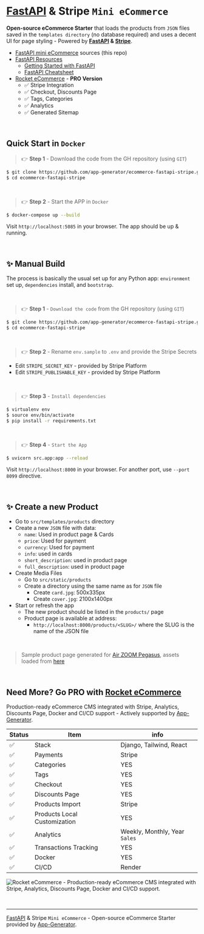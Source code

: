 # [FastAPI](https://app-generator.dev/docs/technologies/fastapi/index.html) & Stripe `Mini eCommerce`

**Open-source eCommerce Starter** that loads the products from `JSON` files saved in the `templates directory` (no database required) and uses a decent UI for page styling - Powered by **[FastAPI](https://app-generator.dev/docs/technologies/fastapi/index.html) & [Stripe](https://app-generator.dev/docs/payment-processors/stripe/index.html)**.

- [FastAPI mini eCommerce](https://github.com/app-generator/ecommerce-fastapi-stripe) sources (this repo)
- [FastAPI Resources](https://app-generator.dev/docs/technologies/fastapi.html)
  - [Getting Started with FastAPI](https://app-generator.dev/docs/technologies/fastapi/index.html)
  - [FastAPI Cheatsheet](https://app-generator.dev/docs/technologies/fastapi/cheatsheet.html)   
- [Rocket eCommerce](https://app-generator.dev/product/rocket-ecommerce/django/) - **PRO Version**
  - ✅ Stripe Integration
  - ✅ Checkout, Discounts Page
  - ✅ Tags, Categories
  - ✅ Analytics
  - ✅ Generated Sitemap
  
<br />

## Quick Start in `Docker`

> 👉 **Step 1** - Download the code from the GH repository (using `GIT`) 

```bash
$ git clone https://github.com/app-generator/ecommerce-fastapi-stripe.git
$ cd ecommerce-fastapi-stripe
```

<br />

> 👉 **Step 2** - Start the APP in `Docker`

```bash
$ docker-compose up --build 
```

Visit `http://localhost:5085` in your browser. The app should be up & running.

<br />

## ✨ Manual Build

The process is basically the usual set up for any Python app: `environment` set up, `dependencies` install, and `bootstrap`. 

<br />

> 👉 **Step 1** - `Download the code` from the GH repository (using `GIT`) 

```bash
$ git clone https://github.com/app-generator/ecommerce-fastapi-stripe.git
$ cd ecommerce-fastapi-stripe
```

<br />

> 👉 **Step 2** - Rename `env.sample` to `.env` and provide the Stripe Secrets

- Edit `STRIPE_SECRET_KEY` - provided by Stripe Platform
- Edit `STRIPE_PUBLISHABLE_KEY` - provided by Stripe Platform

<br />

> 👉 **Step 3** - `Install dependencies`

```bash
$ virtualenv env
$ source env/bin/activate
$ pip install -r requirements.txt
```

<br />

> 👉 **Step 4** - `Start the App`

```bash
$ uvicorn src.app:app --reload
```

Visit `http://localhost:8000` in your browser. For another port, use `--port 8099` directive.

<br />

## ✨ Create a new Product

- Go to `src/templates/products` directory
- Create a new `JSON` file with data:
  - `name`: Used in product page & Cards
  - `price`: Used for payment
  - `currency`: Used for payment
  - `info`: used in cards 
  - `short_description`: used in product page
  - `full_description`: used in product page
- Create Media Files
  - Go to `src/static/products` 
  - Create a directory using the same name as for `JSON` file
    - Create `card.jpg`: 500x335px
    - Create `cover.jpg`: 2100x1400px
- Start or refresh the app
  - The new product should be listed in the `products/` page
  - Product page is available at address:
    - `http://localhost:8000/products/<SLUG>/` where the SLUG is the name of the JSON file 
  
<br />

> Sample product page generated for [Air ZOOM Pegasus](./src/templates/products/air-zoom-pegasus.json), assets loaded from [here](./src/static/products/air-zoom-pegasus)

<br />

## Need More? Go PRO with [Rocket eCommerce](https://app-generator.dev/product/rocket-ecommerce/django/)

Production-ready eCommerce CMS integrated with Stripe, Analytics, Discounts Page, Docker and CI/CD support - Actively supported by [App-Generator](https://app-generator.dev/).

| Status | Item | info | 
| --- | --- | --- |
| ✅ | Stack | Django, Tailwind, React |
| ✅ | Payments | Stripe |
| ✅ | Categories | YES |
| ✅ | Tags | YES |
| ✅ | Checkout | YES |
| ✅ | Discounts Page | YES |
| ✅ | Products Import | Stripe |
| ✅ | Products Local Customization | YES |
| ✅ | Analytics | Weekly, Monthly, Year `Sales` |
| ✅ | Transactions Tracking | YES |
| ✅ | Docker | YES |
| ✅ | CI/CD | Render |

![Rocket eCommerce - Production-ready eCommerce CMS integrated with Stripe, Analytics, Discounts Page, Docker and CI/CD support.](https://github.com/user-attachments/assets/5db5841f-6802-4dfa-8ce7-46cf14435c5a)

<br />

---
[FastAPI](https://app-generator.dev/docs/technologies/fastapi/index.html) & Stripe `Mini eCommerce` - Open-source eCommerce Starter provided by [App-Generator](https://app-generator.dev/).

